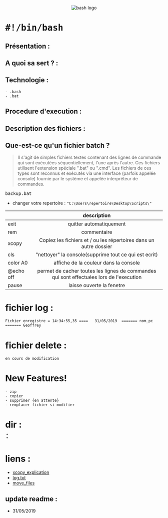 <p align="center">
<img src="https://user-images.githubusercontent.com/38507456/58379582-c13f6700-7fa5-11e9-8a4a-f71c46db23b6.png" alt="bash logo"/>
</p>

# <tt>#!/bin/bash</tt>


## Présentation :


## A quoi sa sert ? :

## Technologie : 
	
	- .bash
	- .bat 

## Procedure d'execution :

## Description des fichiers :


## Que-est-ce qu'un fichier batch ?
> Il s'agit de simples fichiers textes contenant des lignes de commande qui sont exécutées séquentiellement, l'une après l'autre. Ces fichiers utilisent l'extension spéciale ".bat" ou ".cmd". Les fichiers de ces types sont reconnus et exécutés via une interface (parfois appelée console) fournie par le système et appelée interpréteur de commandes.

<tt>backup.bat</tt>

- changer votre repertoire : ```"C:\Users\repertoire\Desktop\Scripts\" ```


| 		   	|      description     																						|
|----------	|:---------------------------------------------------------------------------------------------------------:|
| exit	   	| quitter automatiquement 	   																				|
| rem      	| commentaire         																						| 
| xcopy    	| Copiez les fichiers et / ou les répertoires dans un autre dossier											|
| cls	   	| "nettoyer" la console(supprime tout ce qui est ecrit)       												|
| color A0  | affiche de la couleur dans la console        																| 
| @echo off	| permet de cacher toutes les lignes de commandes qui sont effectuées lors de l'execution				    |
| pause     | laisse ouverte la fenetre


# fichier log : 

```
Fichier enregistre = 14:34:55,35 ==== 	31/05/2019  ======= nom_pc ======= Geoffrey

```

# fichier delete : 

```
en cours de modification

```
# New Features!

	- zip 
	- copier
	- supprimer {en attente}
	- remplacer fichier si modifier


# dir : <option> :
	


# liens :

- [xcopy_explication](https://ss64.com/nt/xcopy.html)
- [log.txt](https://www.computerhope.com/issues/ch001679.htm)
- [move_files](https://www.computerhope.com/movehlp.htm)

## update readme : 

- 31/05/2019 